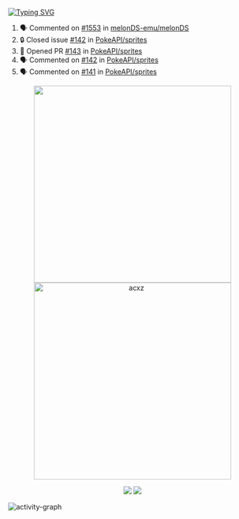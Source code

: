 [![Typing SVG](https://readme-typing-svg.herokuapp.com?size=16&color=AFFFA3&multiline=true&height=75&lines=contributing+to+robotics%2Fae%2Fml%2Fgpu;packaging+it+for+archlinux;ricer)](https://git.io/typing-svg)

<!--START_SECTION:activity-->
1. 🗣 Commented on [#1553](https://github.com/melonDS-emu/melonDS/issues/1553#issuecomment-2076083519) in [melonDS-emu/melonDS](https://github.com/melonDS-emu/melonDS)
2. 🔒 Closed issue [#142](https://github.com/PokeAPI/sprites/issues/142) in [PokeAPI/sprites](https://github.com/PokeAPI/sprites)
3. 💪 Opened PR [#143](https://github.com/PokeAPI/sprites/pull/143) in [PokeAPI/sprites](https://github.com/PokeAPI/sprites)
4. 🗣 Commented on [#142](https://github.com/PokeAPI/sprites/issues/142#issuecomment-2054215975) in [PokeAPI/sprites](https://github.com/PokeAPI/sprites)
5. 🗣 Commented on [#141](https://github.com/PokeAPI/sprites/pull/141#issuecomment-2054215511) in [PokeAPI/sprites](https://github.com/PokeAPI/sprites)
<!--END_SECTION:activity-->

<p align="center">
  <img width="400em" src=https://github-readme-stats.vercel.app/api?username=acxz&include_all_commits=true&show_icons=true />
  <img width="400em" src="https://github-readme-streak-stats.herokuapp.com/?user=acxz&" alt="acxz" />
</p>

<p align="center">
  <img src=https://github-readme-stats.vercel.app/api/top-langs/?username=acxz&layout=compact />
  <img src=https://github-profile-trophy.vercel.app/?username=acxz&row=2&column=4 />
</p>

![activity-graph](https://github-readme-activity-graph.vercel.app/graph?username=acxz&bg_color=053c4a&color=ffffff&line=76c533&point=8f2fe1&area=true&hide_border=true&hide_title=true)
